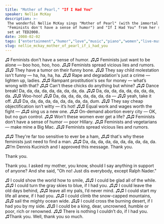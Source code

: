```yaml
---
title: "Mother of Pearl," "If I Had You"
speaker: Nellie McKay
description: >-
 The wonderful Nellie McKay sings "Mother of Pearl" (with the immortal first line
 "Feminists don't have a sense of humor") and "If I Had You" from her sparkling
 set at TED2008.
date: 2008-02-02
tags: ["entertainment","humor","love","music","piano","women","live-music","performance"]
slug: nellie_mckay_mother_of_pearl_if_i_had_you
---
```


♫ Feminists don't have a sense of humor. ♫♫ Feminists just want to be alone — boo hoo,
hoo, hoo. ♫♫ Feminists spread vicious lies and rumors. ♫♫ They have a tumor on their funny
bone. ♫♫ They say child molestation isn't funny — ha, ha, ha, ha. ♫♫ Rape and
degradation's just a crime — lighten up, ladies. ♫♫ Rampant prostitution's sex for money —
what’s wrong with that? ♫♫ Can't these chicks do anything but whine? ♫♫ Dance break! Da,
da, da, da, da, da, da, da, da. ♫♫ Da, da, da, da, da, da, da, da, da. ♫♫ Woo-hoo! ♫♫ Da,
da, da, da, da, da, da, da — ♫♫ yeah, take it off. ♫♫ Da, da, da, da, da, da, da, da, da,
dum. ♫♫ They say cheap objectification isn’t witty — it’s hot! ♫♫ Equal work and wages
worth the fight — ♫♫ sing us a new one. ♫♫ On-demand abortion every city — OK, but no gun
control. ♫♫ Won’t these women ever get a life? ♫♫ Feminists don’t have a sense of humor —
poor Hillary. ♫♫ Feminists and vegetarians — make mine a Big Mac. ♫♫ Feminists spread
vicious lies and rumors.

♫♫ They're far too sensitive to ever be a ham, ♫♫ that's why these feminists just need to
find a man. ♫♫ Da, da, da, da, da, da, da, da, da, da. ♫I’m Dennis Kucinich and I approved
this message. Thank you. 

Thank you. 

Thank you. I asked my mother, you know, should I say anything in support of anyone? And she
said, "Oh no! Just dis everybody, except Ralph Nader."

♫ I could show the world how to smile, ♫♫ I could be glad all of the while. ♫♫ I could
turn the gray skies to blue, if I had you. ♫♫ I could leave the old days behind, ♫♫ leave
all my pals, I’d never mind. ♫♫ I could start my life all anew, if I had you. ♫♫ I could
climb the snow-capped mountains, ♫♫ sail the mighty ocean wide. ♫♫ I could cross the
burning desert, if I had you by my side. ♫♫ I could be a king, dear, uncrowned, humble or
poor, rich or renowned. ♫♫ There is nothing I couldn’t do, if I had you. ♫Thank you. Well,
thank you so much.

<!--
ad_duration=3.33
comment_count=61
event="TED2008"
external_start_time=0
intro_duration=11.82
is_subtitle_required="False"
is_talk_featured="True"
language="en"
language_swap="False"
native_language="en"
number_of_related_talks=6
number_of_speakers=1
number_of_subtitled_videos=23
number_of_tags=8
number_of_talk_download_languages=24
number_of_talk_more_resources=0
number_of_talk_recommendations=0
number_of_talks_take_actions=0
post_ad_duration=0.83
published_timestamp="2008-07-11 06:00:00"
recording_date="2008-02-02"
speaker_description="Singer/songwriter"
speaker_is_published=1
speaker_name="Nellie McKay"
talk_name="\"Mother of Pearl,\" \"If I Had You\""
talks_tags=["entertainment","humor","love","music","piano","women","live-music","performance"]
url_audio="https://download.ted.com/talks/NellieMcKay_FeministsIf_2008.mp3?apikey=acme-roadrunner"
url_photo_speaker="https://pe.tedcdn.com/images/ted/45258_254x191.jpg"
url_photo_talk="https://pe.tedcdn.com/images/ted/d24aaaf281eb21e0df2060b9163361973b02cf77_1600x1200.jpg"
url_webpage="https://www.ted.com/talks/nellie_mckay_mother_of_pearl_if_i_had_you"
video_type_name="TED Stage Talk"
-->